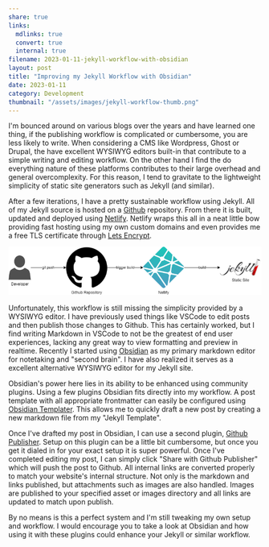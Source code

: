 ```yaml
---
share: true
links:
  mdlinks: true
  convert: true
  internal: true
filename: 2023-01-11-jekyll-workflow-with-obsidian
layout: post
title: "Improving my Jekyll Workflow with Obsidian"
date: 2023-01-11
category: Development
thumbnail: "/assets/images/jekyll-workflow-thumb.png"
---
```


I'm bounced around on various blogs over the years and have learned one thing, if the publishing workflow is complicated or cumbersome, you are less likely to write.  When considering a CMS like Wordpress, Ghost or Drupal, the have excellent WYSIWYG editors built-in that contribute to a simple writing and editing workflow. On the other hand I find the do everything nature of these platforms contributes to their large overhead and general overcomplexity. For this reason, I tend to gravitate to the lightweight simplicity of static site generators such as Jekyll (and similar).  

After a few iterations, I have a pretty sustainable workflow using Jekyll. All of my Jekyll source is hosted on a [Github](https://github.com/acavella/cavella.com) repository. From there it is built, updated and deployed using [Netlify](https://netlify.com). Netlify wraps this all in a neat little bow providing fast hosting using my own custom domains and even provides me a free TLS certificate through [Lets Encrypt](https://letsencrypt.org). 

![jekyll-workflow.drawio.png](/assets/images/jekyll-workflow.drawio.png)

Unfortunately, this workflow is still missing the simplicity provided by a WYSIWYG editor. I have previously used things like VSCode to edit posts and then publish those changes to Github.  This has certainly worked, but I find writing Markdown in VSCode to not be the greatest of end user experiences, lacking any great way to view formatting and preview in realtime. Recently I started using [Obsidian](https://obsidian.md/) as my primary markdown editor for notetaking and "second brain".  I have also realized it serves as a excellent alternative WYSIWYG editor for my Jekyll site. 

Obsidian's power here lies in its ability to be enhanced using community plugins. Using a few plugins Obsidian fits directly into my workflow.  A post template with all appropriate frontmatter can easily be configured using [Obsidian Templater](https://github.com/SilentVoid13/Templater). This allows me to quickly draft a new post by creating a new markdown file from my "Jekyll Template".

Once I've drafted my post in Obsidian, I can use a second plugin, [Github Publisher](https://github.com/ObsidianPublisher/obsidian-github-publisher). Setup on this plugin can be a little bit cumbersome, but once you get it dialed in for your exact setup it is super powerful. Once I've completed editing my post, I can simply click "Share with Github Publisher" which will push the post to Github.  All internal links are converted properly to match your website's internal structure. Not only is the markdown and links published, but attachments such as images are also handled.  Images are published to your specified asset or images directory and all links are updated to match upon publish.  

By no means is this a perfect system and I'm still tweaking my own setup and workflow. I would  encourage you to take a look at Obsidian and how using it with these plugins could enhance your Jekyll or similar workflow.  